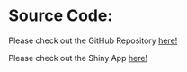 # Source Code:

Please check out the GitHub Repository [here!](https://github.com/stacytan2000/datavisualizationproject)

Please check out the Shiny App [here!](https://yhe73.shinyapps.io/project_Netflix/)
